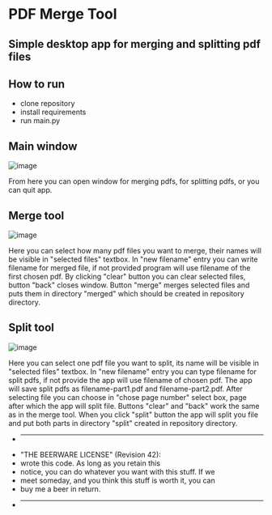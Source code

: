 # PDF Merge Tool

## Simple desktop app for merging and splitting pdf files

## How to run
- clone repository
- install requirements
- run main.py

## Main window

![image](https://github.com/badgersky/pdf-merge-tool/assets/111532012/4bd712c7-d52a-4faa-a0d3-5b73b8eed746)

From here you can open window for merging pdfs, for splitting pdfs, or you can quit app.

## Merge tool

![image](https://github.com/badgersky/pdf-merge-tool/assets/111532012/71f0aabb-3894-4e1a-a113-927c17154d79)

Here you can select how many pdf files you want to merge, their names will be visible in "selected files" textbox.
In "new filename" entry you can write filename for merged file, if not provided program will use filename of the first chosen pdf.
By clicking "clear" button you can clear selected files, button "back" closes window. Button "merge" merges selected files and puts them
in directory "merged" which should be created in repository directory.

## Split tool

![image](https://github.com/badgersky/pdf-merge-tool/assets/111532012/d2fdda8b-4e7c-4492-b0ef-bc623e534656)

Here you can select one pdf file you want to split, its name will be visible in "selected files" textbox. In "new filename" entry
you can type filename for split pdfs, if not provide the app will use filename of chosen pdf. The app will save split pdfs as filename-part1.pdf
and filename-part2.pdf. After selecting file you can choose in "chose page number" select box, page after which the app will split file. Buttons "clear"
and "back" work the same as in the merge tool. When you click "split" button the app will split you file and put both parts in directory "split" created in repository directory.



 * ------------------------------------------------------------
 * "THE BEERWARE LICENSE" (Revision 42):
 * <author> wrote this code. As long as you retain this 
 * notice, you can do whatever you want with this stuff. If we
 * meet someday, and you think this stuff is worth it, you can
 * buy me a beer in return.
 * ------------------------------------------------------------

